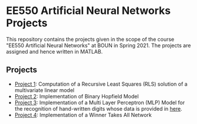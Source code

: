 # EE550 Artificial Neural Networks Projects

This repository contains the projects given in the scope of the course "EE550 Artificial Neural Networks" at BOUN in Spring 2021. The projects are assigned and hence written in MATLAB.

## Projects
- [Project 1](https://github.com/percins/EE550_ArtificialNeuralNetworks/P1_Recursive_Least_Squares/): Computation of a Recursive Least Squares (RLS) solution of a multivariate linear model
- [Project 2](https://github.com/percins/EE550_ArtificialNeuralNetworks/P2_Binary_Hopfield_Model/): Implementation of Binary Hopfield Model
- [Project 3](https://github.com/percins/EE550_ArtificialNeuralNetworks/P3_Multi_Layer_Perceptron/): Implementation of a Multi Layer Perceptron (MLP) Model for the recognition of hand-written digits whose data is provided in [here](https://archive.ics.uci.edu/ml/datasets/optical+recognition+of+handwritten+digits).
- [Project 4](https://github.com/percins/EE550_ArtificialNeuralNetworks/P4_Winner_Takes_All_Network/): Implementation of a Winner Takes All Network
